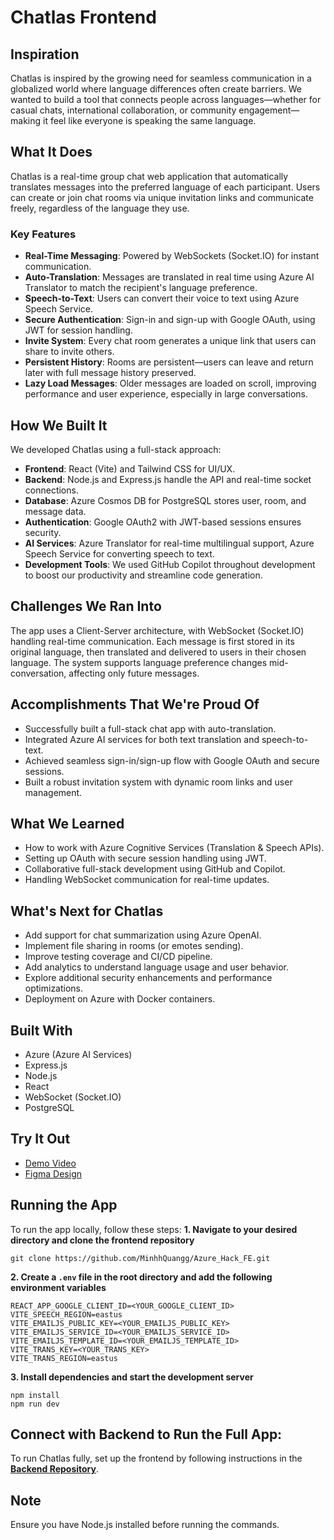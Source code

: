 # Chatlas Frontend

## Inspiration
Chatlas is inspired by the growing need for seamless communication in a globalized world where language differences often create barriers. We wanted to build a tool that connects people across languages—whether for casual chats, international collaboration, or community engagement—making it feel like everyone is speaking the same language.

## What It Does
Chatlas is a real-time group chat web application that automatically translates messages into the preferred language of each participant. Users can create or join chat rooms via unique invitation links and communicate freely, regardless of the language they use.

### Key Features
- **Real-Time Messaging**: Powered by WebSockets (Socket.IO) for instant communication.
- **Auto-Translation**: Messages are translated in real time using Azure AI Translator to match the recipient's language preference.
- **Speech-to-Text**: Users can convert their voice to text using Azure Speech Service.
- **Secure Authentication**: Sign-in and sign-up with Google OAuth, using JWT for session handling.
- **Invite System**: Every chat room generates a unique link that users can share to invite others.
- **Persistent History**: Rooms are persistent—users can leave and return later with full message history preserved.
- **Lazy Load Messages**: Older messages are loaded on scroll, improving performance and user experience, especially in large conversations.

## How We Built It
We developed Chatlas using a full-stack approach:

- **Frontend**: React (Vite) and Tailwind CSS for UI/UX.
- **Backend**: Node.js and Express.js handle the API and real-time socket connections.
- **Database**: Azure Cosmos DB for PostgreSQL stores user, room, and message data.
- **Authentication**: Google OAuth2 with JWT-based sessions ensures security.
- **AI Services**: Azure Translator for real-time multilingual support, Azure Speech Service for converting speech to text.
- **Development Tools**: We used GitHub Copilot throughout development to boost our productivity and streamline code generation.

## Challenges We Ran Into
The app uses a Client-Server architecture, with WebSocket (Socket.IO) handling real-time communication. Each message is first stored in its original language, then translated and delivered to users in their chosen language. The system supports language preference changes mid-conversation, affecting only future messages.

## Accomplishments That We're Proud Of
- Successfully built a full-stack chat app with auto-translation.
- Integrated Azure AI services for both text translation and speech-to-text.
- Achieved seamless sign-in/sign-up flow with Google OAuth and secure sessions.
- Built a robust invitation system with dynamic room links and user management.

## What We Learned
- How to work with Azure Cognitive Services (Translation & Speech APIs).
- Setting up OAuth with secure session handling using JWT.
- Collaborative full-stack development using GitHub and Copilot.
- Handling WebSocket communication for real-time updates.

## What's Next for Chatlas
- Add support for chat summarization using Azure OpenAI.
- Implement file sharing in rooms (or emotes sending).
- Improve testing coverage and CI/CD pipeline.
- Add analytics to understand language usage and user behavior.
- Explore additional security enhancements and performance optimizations.
- Deployment on Azure with Docker containers.

## Built With
- Azure (Azure AI Services)
- Express.js
- Node.js
- React
- WebSocket (Socket.IO)
- PostgreSQL

## Try It Out
- [Demo Video](https://www.youtube.com/watch?v=Q3Jx4viHm-g)
- [Figma Design](https://www.figma.com/design/ASHnFz7S1Fb0QeD3OFd9yf/Azure-AI-Hackathon?node-id=0-1&p=f&t=VsNwiJKGRJSAzFw0-0)

## Running the App
To run the app locally, follow these steps:
**1. Navigate to your desired directory and clone the frontend repository**

```
git clone https://github.com/MinhhQuangg/Azure_Hack_FE.git
```

**2. Create a `.env` file in the root directory and add the following environment variables**

```
REACT_APP_GOOGLE_CLIENT_ID=<YOUR_GOOGLE_CLIENT_ID>
VITE_SPEECH_REGION=eastus
VITE_EMAILJS_PUBLIC_KEY=<YOUR_EMAILJS_PUBLIC_KEY>
VITE_EMAILJS_SERVICE_ID=<YOUR_EMAILJS_SERVICE_ID>
VITE_EMAILJS_TEMPLATE_ID=<YOUR_EMAILJS_TEMPLATE_ID>
VITE_TRANS_KEY=<YOUR_TRANS_KEY>
VITE_TRANS_REGION=eastus
```

**3. Install dependencies and start the development server**

```
npm install
npm run dev
```

## Connect with Backend to Run the Full App:
To run Chatlas fully, set up the frontend by following instructions in the **[Backend Repository](https://github.com/MinhhQuangg/Azure_App_BE)**.

## Note
Ensure you have Node.js installed before running the commands.
